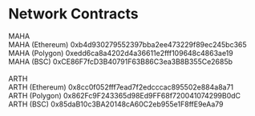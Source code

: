 # Network Contracts

MAHA\
MAHA (Ethereum) 0xb4d930279552397bba2ee473229f89ec245bc365\
MAHA (Polygon) 0xedd6ca8a4202d4a36611e2fff109648c4863ae19\
MAHA (BSC) 0xCE86F7fcD3B40791F63B86C3ea3B8B355Ce2685b\
\
ARTH\
ARTH (Ethereum) 0x8cc0f052fff7ead7f2edcccac895502e884a8a71\
ARTH (Polygon) 0x862Fc9F243365d98Ed9FF68f720041074299B0dC\
ARTH (BSC) 0x85daB10c3BA20148cA60C2eb955e1F8ffE9eAa79
